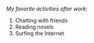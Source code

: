 *My favorite activities after work:*
1. Chatting with friends
2. Reading novels
3. Surfing the Internet
